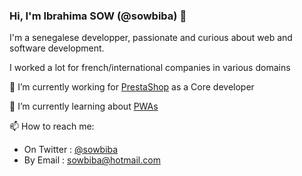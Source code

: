 ### Hi, I'm Ibrahima SOW (@sowbiba) 👋

<!--
**sowbiba/sowbiba** is a ✨ _special_ ✨ repository because its `README.md` (this file) appears on your GitHub profile.
-->
I'm a senegalese developper, passionate and curious about web and software development.

I worked a lot for french/international companies in various domains

🔭 I’m currently working for [PrestaShop](https://github.com/PrestaShop) as a Core developer

🌱 I’m currently learning about [PWAs](https://developers.google.com/web/ilt/pwa)

📫 How to reach me:
- On Twitter : [@sowbiba](https://twitter.com/sowbiba)
- By Email : [sowbiba@hotmail.com](mailto:sowbiba@hotmail.com)

